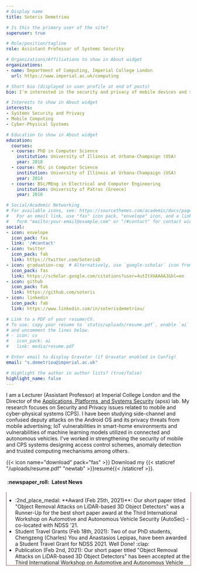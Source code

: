 ```yaml
---
# Display name
title: Soteris Demetriou

# Is this the primary user of the site?
superuser: true

# Role/position/tagline
role: Assistant Professor of Systems Security

# Organizations/Affiliations to show in About widget
organizations:
- name: Department of Computing, Imperial College London
  url: https://www.imperial.ac.uk/computing

# Short bio (displayed in user profile at end of posts)
bio: I'm interested in the security and privacy of mobile devices and systems at the edge of the network.

# Interests to show in About widget
interests:
- Systems Security and Privacy
- Mobile Computing
- Cyber-Physical Systems

# Education to show in About widget
education:
  courses:
  - course: PhD in Computer Science
    institution: University of Illinois at Urbana-Champaign (USA)
    year: 2018
  - course: MSc in Computer Science
    institution: University of Illinois at Urbana-Champaign (USA)
    year: 2014
  - course: BSc/MEng in Electrical and Computer Engineering
    institution: University of Patras (Greece)
    year: 2010

# Social/Academic Networking
# For available icons, see: https://sourcethemes.com/academic/docs/page-builder/#icons
#   For an email link, use "fas" icon pack, "envelope" icon, and a link in the
#   form "mailto:your-email@example.com" or "/#contact" for contact widget.
social:
- icon: envelope
  icon_pack: fas
  link: '/#contact'
- icon: twitter
  icon_pack: fab
  link: https://twitter.com/SoterisD
- icon: graduation-cap  # Alternatively, use `google-scholar` icon from `ai` icon pack
  icon_pack: fas
  link: https://scholar.google.com/citations?user=4utItXUAAAAJ&hl=en
- icon: github
  icon_pack: fab
  link: https://github.com/soteris
- icon: linkedin
  icon_pack: fab
  link: https://www.linkedin.com/in/soterisdemetriou/

# Link to a PDF of your resume/CV.
# To use: copy your resume to `static/uploads/resume.pdf`, enable `ai` icons in `params.toml`, 
# and uncomment the lines below.
# - icon: cv
#   icon_pack: ai
#   link: media/resume.pdf

# Enter email to display Gravatar (if Gravatar enabled in Config)
email: "s.demetriou@imperial.ac.uk"

# Highlight the author in author lists? (true/false)
highlight_name: false
---
```


I am a Lecturer (Assistant Professor) at Imperial College London and the Director of the [Applications, Platforms, and Systems Security](https://apss.doc.ic.ac.uk/) (apss) lab. My research focuses on Security and Privacy issues related to mobile and cyber-physical systems (CPS). I have been studying side-channel and confused deputy attacks on the Android OS and its privacy threats from mobile advertising; IoT vulnerabilities in smart-home environments and vulnerabilities of machine learning models utilized in connected and autonomous vehicles. I've worked in strengthening the security of mobile and CPS systems designing access control schemes, anomaly detection and trusted computing mechanisms among others.

{{< icon name="download" pack="fas" >}} Download my {{< staticref "/uploads/resume.pdf" "newtab" >}}resumé{{< /staticref >}}.

<h4>&nbsp;:newspaper_roll:&nbsp; Latest News</h4>
<div style="overflow: auto; height:150pt; width:100%; border-left: 1px solid #795548; border-right: 1px solid #795548; border-bottom: 1px solid #795548">
  <ul>
    <li>:2nd_place_medal: **Award (Feb 25th, 2021)**:  Our short paper titled "Object Removal Attacks on LiDAR-based 3D Object Detectors" was a Runner-Up for the best short paper award at the Third International Workshop on Automotive and Autonomous Vehicle Security (AutoSec) - co-located with NDSS '21.</li>
    <li>Student Travel Grants (Feb 18th, 2021): Two of our PhD students, Chengzeng (Charles) You and Anastasios Lepipas, have been awarded a Student Travel Grant for NDSS 2021. Well Done! :clap:</li>
    <li>Publication (Feb 2nd, 2021): Our short paper titled "Object Removal Attacks on LiDAR-based 3D Object Detectors" has been accepted at the Third International Workshop on Automotive and Autonomous Vehicle Security (AutoSec) - co=located with NDSS '21.</li>
    <li>Grant (July 15th, 2020): We have been awarded an ISST Champions Fund by the Institute for Security Science and Technology at Imperial College London which will help us measure human smartphone security attention and behavior.</li>
    <li>Comment (April 14th, 2020): Read our comment on smartphone-assisted contact tracing here.</li>
    <li>Publication (Mar 7th, 2020): Our paper titled “DarkneTZ: Toward Model Privacy at the Edge using Trusted Execution Environments’” has been accepted at ACM MobiSys 2020.</li>
    <li>Conference Session Chair (Nov, 2019): I was invited to serve as a session chair  at the Cyberphysical Security session of the 26th ACM Conference on Computer and Communications Security (ACM CCS 2019). CCS is the flagship security conference of ACM.</li>
    <li>Conference OC (May, 2019): I was invited to serve at the Organisation Committee (Finance Co-Chair) of the 26th Annual International Conference on Mobile Computing and Networking (ACM Mobicom).</li>
    <li>Publication (Feb 19th, 2019): Our paper titled “BEEER: Distributed Record and Replay for Medical Devices in Hospital Operating Rooms’” has been accepted at HotSoS 2019.</li>
    <li>Conference PC (Dec, 2018): I was invited to serve at the Program Committee of the 26th ACM Conference on Computer and Communications Security (ACM CCS 2019). CCS is the flagship security conference of ACM.</li>
    <li>News Article (September 28th, 2018): “Getting smart on smartphone cyber security”, Duncan Swinscow-Hall, Imperial College London, (link to article).</li>
    <li>New Appointment (September 1st, 2018): Appointed as a Lecturer (Assistant Professor) at Imperial College London.</li>
    <li>Best-in-Session Presentation Award (May 20th, 2018): I was awarded a best-in-session presentation award at IEEE INFOCOM 2018.</li>
    <li>Travel Award (March 27th, 2018): I was awarded a conference travel grant by the Graduate College at the University of Illinois at Urbana-Champaign to attend IEEE INFOCOM 2018 and present our work.</li>
    <li>Distinguished Paper Award (Feb 21st, 2018): Our paper titled “Resolving the Predicament of Android Custom Permissions” has received a Distinguished Paper Award at NDSS 2018.</li>
    <li>Publication (Nov 27th, 2017): Our paper titled “CoDrive: Improving Automobile Positioning via Collaborative Driving’” has been accepted at IEEE INFOCOM.</li>
    <li>Publication (Oct 26th, 2017): Our paper titled “Resolving the Predicament of Android Custom Permissions” has been accepted at NDSS.</li>
    <li>Publication (July 13th, 2017): Our paper titled “CamForensics: Understanding Visual Privacy Leaks in the Wild.” has been accepted at SenSys.</li>
    <li>Award (May, 2017): I was selected for sponsorship and travel support to the 5th Heidelberg Laureate Forum (HLF) by the Oak Ridge Associated Universities (ORAU) and the National Science Foundation (NSF).</li>
    <li>Publication (May 2nd, 2017): Our paper titled “HanGuard: SDN-driven protection of smart-home WiFi devices from malicious mobile apps.” has been accepted at WiSec.</li>
    <li>Award (April 12th, 2017): I was selected as a young researcher in the fields of Mathematics and Computer Science to participate in the Heidelberg Laureate Forum.</li>
    <li>Award (April 6th, 2017): I was selected to participate in the French-American Doctoral Exchange (FADex) program focused in Cybersecurity.</li>
    <li>Publication (March 6th, 2017): Our paper titled “Ghost Installer in the Shadow: Security Analysis of App Installation on Android” has been accepted at DSN.</li>
    <li>Award (August 2nd, 2016): I have been awarded the Best in Class Award during the 2016 Intern Project Fair at Hewlett-Packard Enterprise.</li>
    <li>Publication (July 22nd, 2016): Our paper titled “Draco: Uniform and Fine-grained Control of Web Code Access on Android” has been accepted at CCS.</li>
  </ul>
</div>

